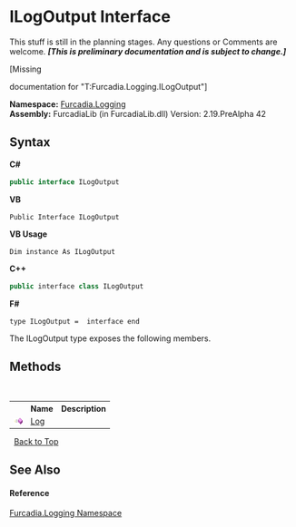 # ILogOutput Interface
This stuff is still in the planning stages. Any questions or Comments are welcome. _**\[This is preliminary documentation and is subject to change.\]**_

\[Missing <summary> documentation for "T:Furcadia.Logging.ILogOutput"\]

**Namespace:**&nbsp;<a href="N_Furcadia_Logging">Furcadia.Logging</a><br />**Assembly:**&nbsp;FurcadiaLib (in FurcadiaLib.dll) Version: 2.19.PreAlpha 42

## Syntax

**C#**<br />
``` C#
public interface ILogOutput
```

**VB**<br />
``` VB
Public Interface ILogOutput
```

**VB Usage**<br />
``` VB Usage
Dim instance As ILogOutput
```

**C++**<br />
``` C++
public interface class ILogOutput
```

**F#**<br />
``` F#
type ILogOutput =  interface end
```

The ILogOutput type exposes the following members.


## Methods
&nbsp;<table><tr><th></th><th>Name</th><th>Description</th></tr><tr><td>![Public method](media/pubmethod.gif "Public method")</td><td><a href="M_Furcadia_Logging_ILogOutput_Log">Log</a></td><td /></tr></table>&nbsp;
<a href="#ilogoutput-interface">Back to Top</a>

## See Also


#### Reference
<a href="N_Furcadia_Logging">Furcadia.Logging Namespace</a><br />
